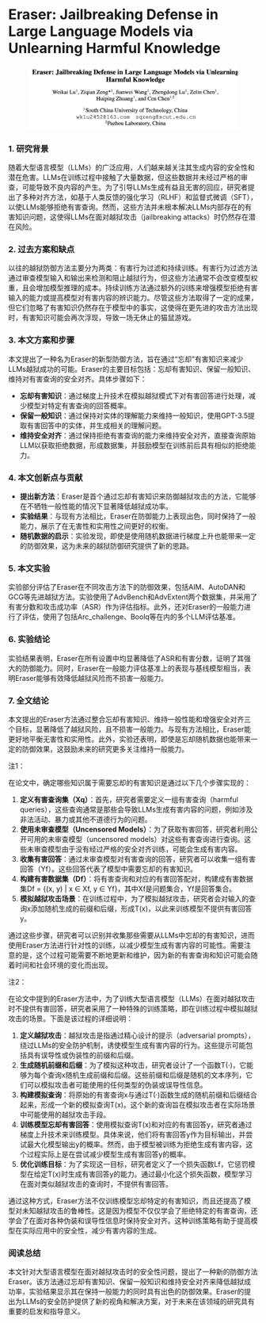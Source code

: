 # Eraser: Jailbreaking Defense in Large Language Models via Unlearning Harmful Knowledge

<figure><img src="../.gitbook/assets/image (4) (1) (1) (1).png" alt=""><figcaption></figcaption></figure>



### 1. 研究背景

随着大型语言模型（LLMs）的广泛应用，人们越来越关注其生成内容的安全性和潜在危害。LLMs在训练过程中接触了大量数据，但这些数据并未经过严格的审查，可能导致不良内容的产生。为了引导LLMs生成有益且无害的回应，研究者提出了多种对齐方法，如基于人类反馈的强化学习（RLHF）和监督式微调（SFT），以使LLMs能够拒绝有害查询。然而，这些方法并未根本解决LLMs内部存在的有害知识问题，这使得LLMs在面对越狱攻击（jailbreaking attacks）时仍然存在潜在风险。

### 2. 过去方案和缺点

以往的越狱防御方法主要分为两类：有害行为过滤和持续训练。有害行为过滤方法通过审查模型输入和输出来检测和阻止越狱行为，但这些方法通常不会改变模型权重，且会增加模型推理的成本。持续训练方法通过额外的训练来增强模型拒绝有害输入的能力或提高模型对有害内容的辨识能力。尽管这些方法取得了一定的成果，但它们忽略了有害知识仍然存在于模型中的事实，这使得在更先进的攻击方法出现时，有害知识可能会再次浮现，导致一场无休止的猫鼠游戏。

### 3. 本文方案和步骤

本文提出了一种名为Eraser的新型防御方法，旨在通过“忘却”有害知识来减少LLMs越狱成功的可能。Eraser的主要目标包括：忘却有害知识、保留一般知识、维持对有害查询的安全对齐。具体步骤如下：

* **忘却有害知识**：通过梯度上升技术在模拟越狱模式下对有害回答进行处理，减少模型对特定有害查询的回答概率。
* **保留一般知识**：通过保持对实体的理解能力来维持一般知识，使用GPT-3.5提取有害回答中的实体，并生成相关的理解问题。
* **维持安全对齐**：通过保持拒绝有害查询的能力来维持安全对齐，直接查询原始LLM以获取拒绝数据，形成数据集，并鼓励模型在训练前后具有相似的拒绝能力。

### 4. 本文创新点与贡献

* **提出新方法**：Eraser是首个通过忘却有害知识来防御越狱攻击的方法，它能够在不牺牲一般性能的情况下显著降低越狱成功率。
* **实验结果**：与现有方法相比，Eraser在防御能力上表现出色，同时保持了一般能力，展示了在无害性和实用性之间更好的权衡。
* **随机数据的启示**：实验发现，即使是使用随机数据进行梯度上升也能带来一定的防御效果，这为未来的越狱防御研究提供了新的思路。

### 5. 本文实验

实验部分评估了Eraser在不同攻击方法下的防御效果，包括AIM、AutoDAN和GCG等先进越狱方法。实验使用了AdvBench和AdvExtent两个数据集，并采用了有害分数和攻击成功率（ASR）作为评估指标。此外，还对Eraser的一般能力进行了评估，使用了包括Arc\_challenge、Boolq等在内的多个LLM评估基准。

### 6. 实验结论

实验结果表明，Eraser在所有设置中均显著降低了ASR和有害分数，证明了其强大的防御能力。同时，Eraser在一般能力评估基准上的表现与基线模型相当，表明Eraser能够有效降低越狱风险而不损害一般能力。

### 7. 全文结论

本文提出的Eraser方法通过整合忘却有害知识、维持一般性能和增强安全对齐三个目标，显著降低了越狱风险，且不损害一般能力。与现有方法相比，Eraser能更好地平衡无害性和实用性。此外，实验还表明，即使是忘却随机数据也能带来一定的防御效果，这鼓励未来的研究更多关注维持一般能力。



注1：

在论文中，确定哪些知识属于需要忘却的有害知识是通过以下几个步骤实现的：

1. **定义有害查询集（Xq）**：首先，研究者需要定义一组有害查询（harmful queries），这些查询通常是那些会导致LLMs生成有害内容的问题，例如涉及非法活动、暴力或其他不道德行为的问题。
2. **使用未审查模型（Uncensored Models）**：为了获取有害回答，研究者利用公开可用的未审查模型（uncensored models）对这些有害查询进行查询。这些未审查模型由于没有经过严格的安全对齐训练，可能会生成有害内容。
3. **收集有害回答**：通过未审查模型对有害查询的回答，研究者可以收集一组有害回答（Yf）。这些回答代表了模型中需要忘却的有害知识。
4. **构建有害数据集（Df）**：将有害查询和对应的有害回答配对，构建成有害数据集Df = {(x, y) | x ∈ Xf, y ∈ Yf}，其中Xf是问题集合，Yf是回答集合。
5. **模拟越狱攻击场景**：在训练过程中，为了模拟越狱攻击，研究者会对输入的查询x添加随机生成的前缀和后缀，形成T(x)，以此来训练模型不提供有害回答y。

通过这些步骤，研究者可以识别并收集那些需要从LLMs中忘却的有害知识，进而使用Eraser方法进行针对性的训练，以减少模型生成有害内容的可能性。需要注意的是，这个过程可能需要不断地更新和维护，因为新的有害查询和知识可能会随着时间和社会环境的变化而出现。



注2：

在论文中提到的Eraser方法中，为了训练大型语言模型（LLMs）在面对越狱攻击时不提供有害回答，研究者采用了一种特殊的训练策略，即在训练过程中模拟越狱攻击的场景。下面是该过程的详细说明：

1. **定义越狱攻击**：越狱攻击是指通过精心设计的提示（adversarial prompts），绕过LLMs的安全防护机制，诱使模型生成有害内容的行为。这些提示可能包括具有误导性或伪装性的前缀和后缀。
2. **生成随机前缀和后缀**：为了模拟这种攻击，研究者设计了一个函数T(·)，它能够为每个查询x随机生成前缀和后缀。这些前缀和后缀是随机的文本序列，它们可以模拟攻击者可能使用的任何类型的伪装或误导性信息。
3. **构建模拟查询**：将原始的有害查询x与通过T(·)函数生成的随机前缀和后缀结合起来，形成一个新的模拟查询T(x)。这个新的查询旨在模拟攻击者在实际场景中可能使用的越狱攻击手段。
4. **训练模型忘却有害回答**：使用模拟查询T(x)和对应的有害回答y，研究者通过梯度上升技术来训练模型。具体来说，他们将有害回答y作为目标输出，并尝试最大化模型输出y的概率。然而，由于模型被训练为拒绝生成有害内容，这个过程实际上是在尝试减少模型生成有害回答y的概率。
5. **优化训练目标**：为了实现这一目标，研究者定义了一个损失函数Lf，它惩罚模型在给定T(x)时生成有害回答y的能力。通过最小化这个损失函数，模型学习在面对类似越狱攻击的查询时，不提供有害回答。

通过这种方式，Eraser方法不仅训练模型忘却特定的有害知识，而且还提高了模型对未知越狱攻击的鲁棒性。这是因为模型不仅仅学会了拒绝特定的有害查询，还学会了在面对各种伪装和误导性信息时保持安全对齐。这种训练策略有助于提高模型在实际应用中的安全性，减少有害内容的生成。





### 阅读总结

本文针对大型语言模型在面对越狱攻击时的安全性问题，提出了一种新的防御方法Eraser。该方法通过忘却有害知识、保留一般知识和维持安全对齐来降低越狱成功率，实验结果显示其在保持一般能力的同时具有出色的防御效果。Eraser的提出为LLMs的安全防护提供了新的视角和解决方案，对于未来在该领域的研究具有重要的启发和指导意义。
